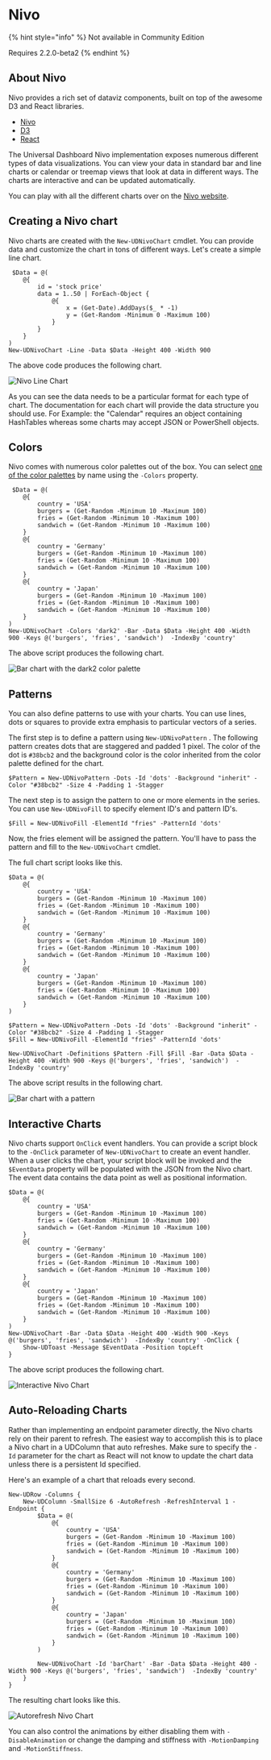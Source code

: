 # Nivo

{% hint style="info" %}
Not available in Community Edition

Requires 2.2.0-beta2
{% endhint %}

## About Nivo

Nivo provides a rich set of dataviz components, built on top of the awesome D3 and React libraries.

* [Nivo](https://nivo.rocks/)
* [D3](https://d3js.org/)
* [React](https://github.com/facebook/react)

The Universal Dashboard Nivo implementation exposes numerous different types of data visualizations. You can view your data in standard bar and line charts or calendar or treemap views that look at data in different ways. The charts are interactive and can be updated automatically. 

You can play with all the different charts over on the [Nivo website](https://nivo.rocks/components).

## Creating a Nivo chart

Nivo charts are created with the `New-UDNivoChart` cmdlet. You can provide data and customize the chart in tons of different ways. Let's create a simple line chart. 

```text
 $Data = @(
    @{
        id = 'stock price'
        data = 1..50 | ForEach-Object {
            @{
                x = (Get-Date).AddDays($_ * -1)
                y = (Get-Random -Minimum 0 -Maximum 100)
            }
        }
    }
)
New-UDNivoChart -Line -Data $Data -Height 400 -Width 900
```

The above code produces the following chart. 

![Nivo Line Chart](../../../.gitbook/assets/image%20%2810%29.png)

As you can see the data needs to be a  particular format for each type of chart. The documentation for each chart will provide the data structure you should use. For Example: the "Calendar" requires an object containing HashTables whereas some charts may accept JSON or PowerShell objects.

## Colors

Nivo comes with numerous color palettes out of the box. You can select [one of the color palettes](https://nivo.rocks/guides/colors) by name using the `-Colors` property. 

```text
 $Data = @(
    @{
        country = 'USA'
        burgers = (Get-Random -Minimum 10 -Maximum 100)
        fries = (Get-Random -Minimum 10 -Maximum 100)
        sandwich = (Get-Random -Minimum 10 -Maximum 100)
    }
    @{
        country = 'Germany'
        burgers = (Get-Random -Minimum 10 -Maximum 100)
        fries = (Get-Random -Minimum 10 -Maximum 100)
        sandwich = (Get-Random -Minimum 10 -Maximum 100)
    }
    @{
        country = 'Japan'
        burgers = (Get-Random -Minimum 10 -Maximum 100)
        fries = (Get-Random -Minimum 10 -Maximum 100)
        sandwich = (Get-Random -Minimum 10 -Maximum 100)
    }
)
New-UDNivoChart -Colors 'dark2' -Bar -Data $Data -Height 400 -Width 900 -Keys @('burgers', 'fries', 'sandwich')  -IndexBy 'country'    
```

The above script produces the following chart. 

![Bar chart with the dark2 color palette](../../../.gitbook/assets/image%20%2818%29.png)

## Patterns

You can also define patterns to use with your charts. You can use lines, dots or squares to provide extra emphasis to particular vectors of a series. 

The first step is to define a pattern using `New-UDNivoPattern` . The following pattern creates dots that are staggered and padded 1 pixel. The color of the dot is `#38bcb2` and the background color is the color inherited from the color palette defined for the chart.

```text
$Pattern = New-UDNivoPattern -Dots -Id 'dots' -Background "inherit" -Color "#38bcb2" -Size 4 -Padding 1 -Stagger
```

The next step is to assign the pattern to one or more elements in the series. You can use `New-UDNivoFill` to specify element ID's and pattern ID's.

```text
$Fill = New-UDNivoFill -ElementId "fries" -PatternId 'dots'
```

Now, the fries element will be assigned the pattern. You'll have to pass the pattern and fill to the `New-UDNivoChart` cmdlet. 

The full chart script looks like this.

```text
$Data = @(
    @{
        country = 'USA'
        burgers = (Get-Random -Minimum 10 -Maximum 100)
        fries = (Get-Random -Minimum 10 -Maximum 100)
        sandwich = (Get-Random -Minimum 10 -Maximum 100)
    }
    @{
        country = 'Germany'
        burgers = (Get-Random -Minimum 10 -Maximum 100)
        fries = (Get-Random -Minimum 10 -Maximum 100)
        sandwich = (Get-Random -Minimum 10 -Maximum 100)
    }
    @{
        country = 'Japan'
        burgers = (Get-Random -Minimum 10 -Maximum 100)
        fries = (Get-Random -Minimum 10 -Maximum 100)
        sandwich = (Get-Random -Minimum 10 -Maximum 100)
    }
)

$Pattern = New-UDNivoPattern -Dots -Id 'dots' -Background "inherit" -Color "#38bcb2" -Size 4 -Padding 1 -Stagger
$Fill = New-UDNivoFill -ElementId "fries" -PatternId 'dots'

New-UDNivoChart -Definitions $Pattern -Fill $Fill -Bar -Data $Data -Height 400 -Width 900 -Keys @('burgers', 'fries', 'sandwich')  -IndexBy 'country'
```

The above script results in the following chart. 

![Bar chart with a pattern](../../../.gitbook/assets/image%20%2817%29.png)

## Interactive Charts

Nivo charts support `OnClick` event handlers. You can provide a script block to the `-OnClick` parameter of `New-UDNivoChart` to create an event handler. When a user clicks the chart, your script block will be invoked and the `$EventData` property will be populated with the JSON from the Nivo chart. The event data contains the data point as well as positional information. 

```text
$Data = @(
    @{
        country = 'USA'
        burgers = (Get-Random -Minimum 10 -Maximum 100)
        fries = (Get-Random -Minimum 10 -Maximum 100)
        sandwich = (Get-Random -Minimum 10 -Maximum 100)
    }
    @{
        country = 'Germany'
        burgers = (Get-Random -Minimum 10 -Maximum 100)
        fries = (Get-Random -Minimum 10 -Maximum 100)
        sandwich = (Get-Random -Minimum 10 -Maximum 100)
    }
    @{
        country = 'Japan'
        burgers = (Get-Random -Minimum 10 -Maximum 100)
        fries = (Get-Random -Minimum 10 -Maximum 100)
        sandwich = (Get-Random -Minimum 10 -Maximum 100)
    }
)
New-UDNivoChart -Bar -Data $Data -Height 400 -Width 900 -Keys @('burgers', 'fries', 'sandwich')  -IndexBy 'country' -OnClick {
    Show-UDToast -Message $EventData -Position topLeft
}
```

The above script produces the following chart.

![Interactive Nivo Chart](../../../.gitbook/assets/interactive%20%281%29.gif)

## Auto-Reloading Charts

Rather than implementing an endpoint parameter directly, the Nivo charts rely on their parent to refresh. The easiest way to accomplish this is to place a Nivo chart in a UDColumn that auto refreshes. Make sure to specify the `-Id` parameter for the chart as React will not know to update the chart data unless there is a persistent Id specified. 

Here's an example of a chart that reloads every second.

```text
New-UDRow -Columns {
    New-UDColumn -SmallSize 6 -AutoRefresh -RefreshInterval 1 -Endpoint { 
        $Data = @(
            @{
                country = 'USA'
                burgers = (Get-Random -Minimum 10 -Maximum 100)
                fries = (Get-Random -Minimum 10 -Maximum 100)
                sandwich = (Get-Random -Minimum 10 -Maximum 100)
            }
            @{
                country = 'Germany'
                burgers = (Get-Random -Minimum 10 -Maximum 100)
                fries = (Get-Random -Minimum 10 -Maximum 100)
                sandwich = (Get-Random -Minimum 10 -Maximum 100)
            }
            @{
                country = 'Japan'
                burgers = (Get-Random -Minimum 10 -Maximum 100)
                fries = (Get-Random -Minimum 10 -Maximum 100)
                sandwich = (Get-Random -Minimum 10 -Maximum 100)
            }
        )
    
        New-UDNivoChart -Id 'barChart' -Bar -Data $Data -Height 400 -Width 900 -Keys @('burgers', 'fries', 'sandwich')  -IndexBy 'country'
    }
}
```

The resulting chart looks like this. 

![Autorefresh Nivo Chart](../../../.gitbook/assets/autorefresh%20%281%29.gif)

You can also control the animations by either disabling them with `-DisableAnimation` or change the damping and stiffness with `-MotionDamping` and `-MotionStiffness`.

